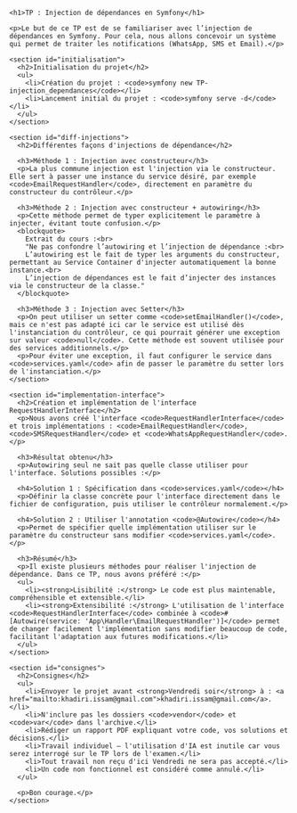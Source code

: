     <h1>TP : Injection de dépendances en Symfony</h1>

    <p>Le but de ce TP est de se familiariser avec l’injection de dépendances en Symfony. Pour cela, nous allons concevoir un système qui permet de traiter les notifications (WhatsApp, SMS et Email).</p>

    <section id="initialisation">
      <h2>Initialisation du projet</h2>
      <ul>
        <li>Création du projet : <code>symfony new TP-injection_dependances</code></li>
        <li>Lancement initial du projet : <code>symfony serve -d</code></li>
      </ul>
    </section>

    <section id="diff-injections">
      <h2>Différentes façons d'injections de dépendance</h2>

      <h3>Méthode 1 : Injection avec constructeur</h3>
      <p>La plus commune injection est l'injection via le constructeur. Elle sert à passer une instance du service désiré, par exemple <code>EmailRequestHandler</code>, directement en paramètre du constructeur du contrôleur.</p>

      <h3>Méthode 2 : Injection avec constructeur + autowiring</h3>
      <p>Cette méthode permet de typer explicitement le paramètre à injecter, évitant toute confusion.</p>
      <blockquote>
        Extrait du cours :<br>
        "Ne pas confondre l’autowiring et l’injection de dépendance :<br>
        L’autowiring est le fait de typer les arguments du constructeur, permettant au Service Container d'injecter automatiquement la bonne instance.<br>
        L’injection de dépendances est le fait d’injecter des instances via le constructeur de la classe."
      </blockquote>

      <h3>Méthode 3 : Injection avec Setter</h3>
      <p>On peut utiliser un setter comme <code>setEmailHandler()</code>, mais ce n'est pas adapté ici car le service est utilisé dès l'instanciation du contrôleur, ce qui pourrait générer une exception sur valeur <code>null</code>. Cette méthode est souvent utilisée pour des services additionnels.</p>
      <p>Pour éviter une exception, il faut configurer le service dans <code>services.yaml</code> afin de passer le paramètre du setter lors de l'instanciation.</p>
    </section>

    <section id="implementation-interface">
      <h2>Création et implémentation de l'interface RequestHandlerInterface</h2>
      <p>Nous avons créé l'interface <code>RequestHandlerInterface</code> et trois implémentations : <code>EmailRequestHandler</code>, <code>SMSRequestHandler</code> et <code>WhatsAppRequestHandler</code>.</p>

      <h3>Résultat obtenu</h3>
      <p>Autowiring seul ne sait pas quelle classe utiliser pour l'interface. Solutions possibles :</p>

      <h4>Solution 1 : Spécification dans <code>services.yaml</code></h4>
      <p>Définir la classe concrète pour l'interface directement dans le fichier de configuration, puis utiliser le contrôleur normalement.</p>

      <h4>Solution 2 : Utiliser l'annotation <code>@Autowire</code></h4>
      <p>Permet de spécifier quelle implémentation utiliser sur le paramètre du constructeur sans modifier <code>services.yaml</code>.</p>

      <h3>Résumé</h3>
      <p>Il existe plusieurs méthodes pour réaliser l'injection de dépendance. Dans ce TP, nous avons préféré :</p>
      <ul>
        <li><strong>Lisibilité :</strong> Le code est plus maintenable, compréhensible et extensible.</li>
        <li><strong>Extensibilité :</strong> L'utilisation de l'interface <code>RequestHandlerInterface</code> combinée à <code>#[Autowire(service: 'App\Handler\EmailRequestHandler')]</code> permet de changer facilement l'implémentation sans modifier beaucoup de code, facilitant l'adaptation aux futures modifications.</li>
      </ul>
    </section>

    <section id="consignes">
      <h2>Consignes</h2>
      <ul>
        <li>Envoyer le projet avant <strong>Vendredi soir</strong> à : <a href="mailto:khadiri.issam@gmail.com">khadiri.issam@gmail.com</a>.</li>
        <li>N'inclure pas les dossiers <code>vendor</code> et <code>var</code> dans l'archive.</li>
        <li>Rédiger un rapport PDF expliquant votre code, vos solutions et décisions.</li>
        <li>Travail individuel — l'utilisation d'IA est inutile car vous serez interrogé sur le TP lors de l'examen.</li>
        <li>Tout travail non reçu d'ici Vendredi ne sera pas accepté.</li>
        <li>Un code non fonctionnel est considéré comme annulé.</li>
      </ul>

      <p>Bon courage.</p>
    </section>

